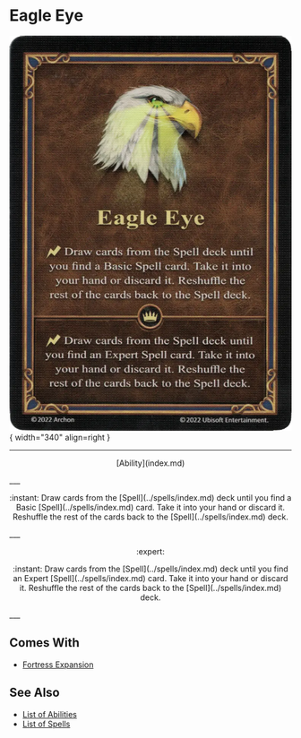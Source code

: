 # Eagle Eye

![Eagle Eye](../assets/abilities-eagle_eye.webp){ width="340" align=right }

___
<p style="text-align: center;" markdown>[Ability](index.md)</p>
___
<p style="text-align: center;" markdown>:instant: Draw cards from the [Spell](../spells/index.md) deck until you find a Basic [Spell](../spells/index.md) card. Take it into your hand or discard it. Reshuffle the rest of the cards back to the [Spell](../spells/index.md) deck.</p>
___
<p style="text-align: center;" markdown> :expert: </p>

<p style="text-align: center;" markdown>:instant: Draw cards from the [Spell](../spells/index.md) deck until you find an Expert [Spell](../spells/index.md) card. Take it into your hand or discard it. Reshuffle the rest of the cards back to the [Spell](../spells/index.md) deck.</p>
___


## Comes With

- [Fortress Expansion](../content/fortress_expansion.md)


## See Also

- [List of Abilities](index.md)
- [List of Spells](../spells/index.md)
